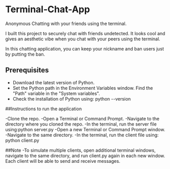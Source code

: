 # Terminal-Chat-App

Anonymous Chatting with your friends using the terminal.

I built this project to securely chat with friends undetected. It looks cool and gives an aesthetic vibe when you chat with your peers using the terminal.

In this chatting application, you can keep your nickname and ban users just by putting the ban.

## Prerequisites

- Download the latest version of Python.
- Set the Python path in the Environment Variables window. Find the "Path" variable in the "System variables".
- Check the installation of Python using:
  python --version

##Instructions to run the application

-Clone the repo.
-Open a Terminal or Command Prompt.
-Navigate to the directory where you cloned the repo.
-In the terminal, run the server file using:python server.py
-Open a new Terminal or Command Prompt window.
-Navigate to the same directory.
-In the terminal, run the client file using: python client.py

##Note
-To simulate multiple clients, open additional terminal windows, navigate to the same directory, and run client.py again in each new window. Each client will be able to send and receive messages.
